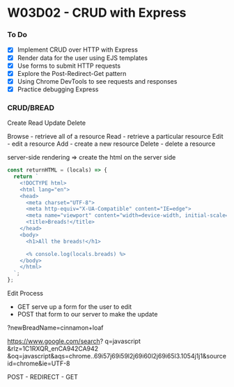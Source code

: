 # W03D02 - CRUD with Express

### To Do
- [x] Implement CRUD over HTTP with Express
- [x] Render data for the user using EJS templates
- [x] Use forms to submit HTTP requests
- [x] Explore the Post-Redirect-Get pattern
- [x] Using Chrome DevTools to see requests and responses
- [x] Practice debugging Express

### CRUD/BREAD
Create
Read
Update
Delete

Browse - retrieve all of a resource
Read - retrieve a particular resource
Edit - edit a resource
Add - create a new resource
Delete - delete a resource

server-side rendering => create the html on the server side


```js
const returnHTML = (locals) => {
  return `
    <!DOCTYPE html>
    <html lang="en">
    <head>
      <meta charset="UTF-8">
      <meta http-equiv="X-UA-Compatible" content="IE=edge">
      <meta name="viewport" content="width=device-width, initial-scale=1.0">
      <title>Breads!</title>
    </head>
    <body>
      <h1>All the breads!</h1>

      <% console.log(locals.breads) %>
    </body>
    </html>
  `;
};
```


Edit Process
* GET serve up a form for the user to edit
* POST that form to our server to make the update

?newBreadName=cinnamon+loaf

https://www.google.com/search?
q=javascript
&rlz=1C1RXQR_enCA942CA942
&oq=javascript&aqs=chrome..69i57j69i59l2j69i60l2j69i65l3.1054j1j1&sourceid=chrome&ie=UTF-8

POST - REDIRECT - GET
